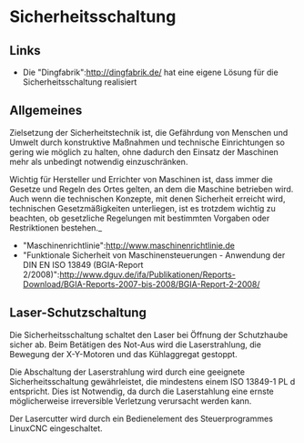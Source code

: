# Sicherheitsschaltung

## Links

 * Die "Dingfabrik":http://dingfabrik.de/ hat eine eigene Lösung für die Sicherheitsschaltung realisiert

## Allgemeines

Zielsetzung der Sicherheitstechnik ist, die Gefährdung von Menschen und Umwelt durch konstruktive Maßnahmen und technische Einrichtungen so gering wie möglich zu halten, ohne dadurch den Einsatz der Maschinen mehr als unbedingt notwendig einzuschränken.

Wichtig für Hersteller und Errichter von Maschinen ist, dass immer die Gesetze und Regeln des Ortes gelten, an dem die Maschine betrieben wird. Auch wenn die technischen Konzepte, mit denen Sicherheit erreicht wird, technischen Gesetzmäßigkeiten unterliegen, ist es trotzdem wichtig zu beachten, ob gesetzliche Regelungen mit bestimmten Vorgaben oder Restriktionen bestehen._

* "Maschinenrichtlinie":http://www.maschinenrichtlinie.de
* "Funktionale Sicherheit von Maschinensteuerungen - Anwendung der DIN EN ISO 13849 (BGIA-Report 2/2008)":http://www.dguv.de/ifa/Publikationen/Reports-Download/BGIA-Reports-2007-bis-2008/BGIA-Report-2-2008/

## Laser-Schutzschaltung

Die Sicherheitsschaltung schaltet den Laser bei Öffnung der Schutzhaube sicher ab. Beim Betätigen des Not-Aus wird die Laserstrahlung, die Bewegung der X-Y-Motoren und das Kühlaggregat gestoppt.

Die Abschaltung der Laserstrahlung wird durch eine geeignete Sicherheitsschaltung gewährleistet, die mindestens einem  ISO 13849-1 PL d entspricht.
Dies ist Notwendig, da durch die Laserstahlung eine ernste möglicherweise irreversible Verletzung verursacht werden kann.

Der Lasercutter wird durch ein Bedienelement des Steuerprogrammes LinuxCNC eingeschaltet.
